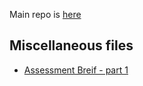 Main repo is [here](https://github.com/ENG1-team5/yorkPirates)

## Miscellaneous files

* [Assessment Breif - part 1](/static/eng1-team-assessment-1_3.pdf)
